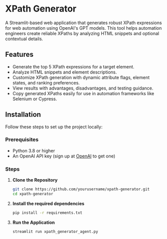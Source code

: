 # XPath Generator

A Streamlit-based web application that generates robust XPath expressions for web automation using OpenAI's GPT models. This tool helps automation engineers create reliable XPaths by analyzing HTML snippets and optional contextual details.

## Features
- Generate the top 5 XPath expressions for a target element.
- Analyze HTML snippets and element descriptions.
- Customize XPath generation with dynamic attribute flags, element states, and ranking preferences.
- View results with advantages, disadvantages, and testing guidance.
- Copy generated XPaths easily for use in automation frameworks like Selenium or Cypress.

## Installation

Follow these steps to set up the project locally:

### Prerequisites
- Python 3.8 or higher
- An OpenAI API key (sign up at [OpenAI](https://platform.openai.com/) to get one)

### Steps
1. **Clone the Repository**
   ```bash
   git clone https://github.com/yourusername/xpath-generator.git
   cd xpath-generator
   
2. **Install the required dependencies**
   ```bash
   pip install -r requirements.txt

3. **Run the Application**
    ```bash
   streamlit run xpath_generator_agent.py